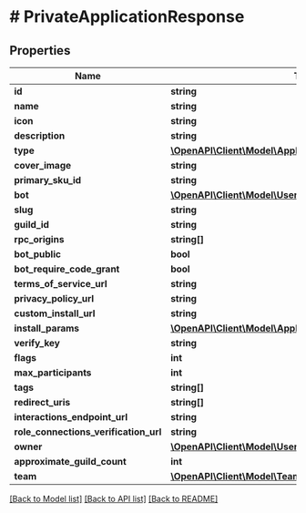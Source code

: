 # # PrivateApplicationResponse

## Properties

Name | Type | Description | Notes
------------ | ------------- | ------------- | -------------
**id** | **string** |  |
**name** | **string** |  |
**icon** | **string** |  | [optional]
**description** | **string** |  |
**type** | [**\OpenAPI\Client\Model\ApplicationTypes**](ApplicationTypes.md) |  | [optional]
**cover_image** | **string** |  | [optional]
**primary_sku_id** | **string** |  | [optional]
**bot** | [**\OpenAPI\Client\Model\UserResponse**](UserResponse.md) |  | [optional]
**slug** | **string** |  | [optional]
**guild_id** | **string** |  | [optional]
**rpc_origins** | **string[]** |  | [optional]
**bot_public** | **bool** |  | [optional]
**bot_require_code_grant** | **bool** |  | [optional]
**terms_of_service_url** | **string** |  | [optional]
**privacy_policy_url** | **string** |  | [optional]
**custom_install_url** | **string** |  | [optional]
**install_params** | [**\OpenAPI\Client\Model\ApplicationOAuth2ParamsResponse**](ApplicationOAuth2ParamsResponse.md) |  | [optional]
**verify_key** | **string** |  |
**flags** | **int** |  |
**max_participants** | **int** |  | [optional]
**tags** | **string[]** |  | [optional]
**redirect_uris** | **string[]** |  |
**interactions_endpoint_url** | **string** |  | [optional]
**role_connections_verification_url** | **string** |  | [optional]
**owner** | [**\OpenAPI\Client\Model\UserResponse**](UserResponse.md) |  |
**approximate_guild_count** | **int** |  | [optional]
**team** | [**\OpenAPI\Client\Model\TeamResponse**](TeamResponse.md) |  | [optional]

[[Back to Model list]](../../README.md#models) [[Back to API list]](../../README.md#endpoints) [[Back to README]](../../README.md)
